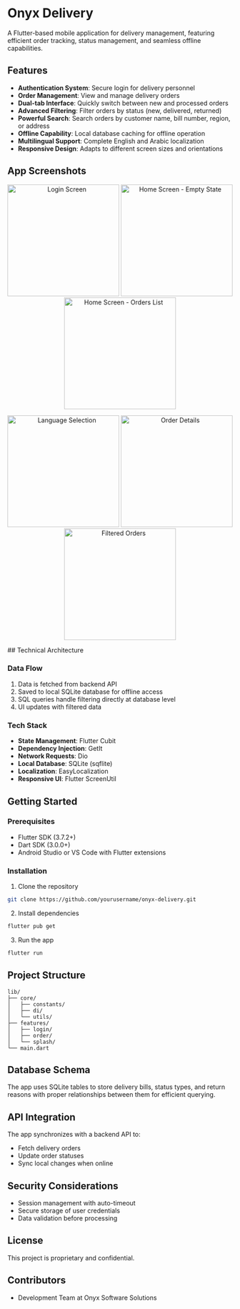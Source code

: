 # Onyx Delivery

A Flutter-based mobile application for delivery management, featuring efficient order tracking, status management, and seamless offline capabilities.

## Features

- **Authentication System**: Secure login for delivery personnel
- **Order Management**: View and manage delivery orders
- **Dual-tab Interface**: Quickly switch between new and processed orders
- **Advanced Filtering**: Filter orders by status (new, delivered, returned)
- **Powerful Search**: Search orders by customer name, bill number, region, or address
- **Offline Capability**: Local database caching for offline operation
- **Multilingual Support**: Complete English and Arabic localization
- **Responsive Design**: Adapts to different screen sizes and orientations
## App Screenshots

<p align="center">
  <img src="screenshots/login_screen.png" width="250" alt="Login Screen">
  <img src="screenshots/home_empty.png" width="250" alt="Home Screen - Empty State">
  <img src="screenshots/home_orders.png" width="250" alt="Home Screen - Orders List">
</p>

<p align="center">
  <img src="screenshots/language_selector.png" width="250" alt="Language Selection">
  <img src="screenshots/order_details.png" width="250" alt="Order Details">
  <img src="screenshots/orders_filtered.png" width="250" alt="Filtered Orders">
</p>
## Technical Architecture

### Data Flow
1. Data is fetched from backend API
2. Saved to local SQLite database for offline access
3. SQL queries handle filtering directly at database level
4. UI updates with filtered data

### Tech Stack
- **State Management**: Flutter Cubit
- **Dependency Injection**: GetIt
- **Network Requests**: Dio
- **Local Database**: SQLite (sqflite)
- **Localization**: EasyLocalization
- **Responsive UI**: Flutter ScreenUtil

## Getting Started

### Prerequisites
- Flutter SDK (3.7.2+)
- Dart SDK (3.0.0+)
- Android Studio or VS Code with Flutter extensions

### Installation
1. Clone the repository
```bash
git clone https://github.com/yourusername/onyx-delivery.git
```

2. Install dependencies
```bash
flutter pub get
```

3. Run the app
```bash
flutter run
```

## Project Structure
```
lib/
├── core/
│   ├── constants/
│   ├── di/
│   └── utils/
├── features/
│   ├── login/
│   ├── order/
│   └── splash/
└── main.dart
```

## Database Schema
The app uses SQLite tables to store delivery bills, status types, and return reasons with proper relationships between them for efficient querying.

## API Integration
The app synchronizes with a backend API to:
- Fetch delivery orders
- Update order statuses
- Sync local changes when online

## Security Considerations
- Session management with auto-timeout
- Secure storage of user credentials
- Data validation before processing

## License
This project is proprietary and confidential.

## Contributors
- Development Team at Onyx Software Solutions
